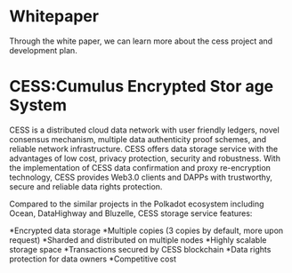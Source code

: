# Whitepaper
Through the white paper, we can learn more about the cess project and development plan.

# CESS:Cumulus Encrypted Stor age System 
CESS is a distributed cloud data network with user friendly ledgers, novel consensus mechanism, multiple data authenticity proof schemes, and reliable network infrastructure. CESS offers data storage service with the advantages of low cost, privacy protection, security and robustness. With the implementation of CESS data confirmation and proxy re-encryption technology, CESS provides Web3.0 clients and DAPPs with trustworthy, secure and reliable data rights protection.

Compared to the similar projects in the Polkadot ecosystem including Ocean, DataHighway and Bluzelle, CESS storage service features:

*Encrypted data storage
*Multiple copies (3 copies by default, more upon request)
*Sharded and distributed on multiple nodes
*Highly scalable storage space
*Transactions secured by CESS blockchain
*Data rights protection for data owners
*Competitive cost
